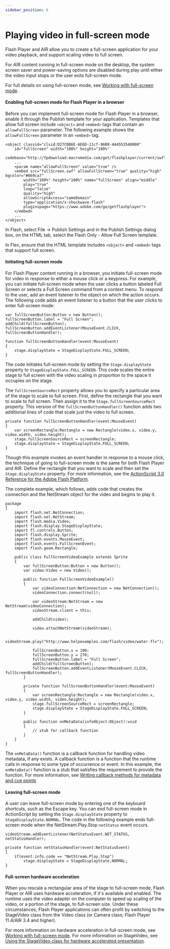 ```yaml
---
sidebar_position: 6
---
```


# Playing video in full-screen mode

Flash Player and AIR allow you to create a full-screen application for your
video playback, and support scaling video to full screen.

For AIR content running in full-screen mode on the desktop, the system screen
saver and power-saving options are disabled during play until either the video
input stops or the user exits full-screen mode.

For full details on using full-screen mode, see
[Working with full-screen mode](../../display/display-programming/working-with-display-objects/setting-stage-properties.md#working-with-full-screen-mode).

#### Enabling full-screen mode for Flash Player in a browser

Before you can implement full-screen mode for Flash Player in a browser, enable
it through the Publish template for your application. Templates that allow full
screen include `<object>` and `<embed>` tags that contain an `allowFullScreen`
parameter. The following example shows the `allowFullScreen` parameter in an
`<embed>` tag.

    <object classid="clsid:D27CDB6E-AE6D-11cf-96B8-444553540000"
    	id="fullScreen" width="100%" height="100%"
    	codebase="http://fpdownload.macromedia.com/get/flashplayer/current/swflash.cab">
    	...
    	<param name="allowFullScreen" value="true" />
    	<embed src="fullScreen.swf" allowFullScreen="true" quality="high" bgcolor="#869ca7"
    		width="100%" height="100%" name="fullScreen" align="middle"
    		play="true"
    		loop="false"
    		quality="high"
    		allowScriptAccess="sameDomain"
    		type="application/x-shockwave-flash"
    		pluginspage="https://www.adobe.com/go/getflashplayer">
    	</embed>
    	...
    </object>

In Flash, select File -\> Publish Settings and in the Publish Settings dialog
box, on the HTML tab, select the Flash Only - Allow Full Screen template.

In Flex, ensure that the HTML template includes `<object>` and `<embed>` tags
that support full screen.

#### Initiating full-screen mode

For Flash Player content running in a browser, you initiate full-screen mode for
video in response to either a mouse click or a keypress. For example, you can
initiate full-screen mode when the user clicks a button labeled Full Screen or
selects a Full Screen command from a context menu. To respond to the user, add
an event listener to the object on which the action occurs. The following code
adds an event listener to a button that the user clicks to enter full-screen
mode:

    var fullScreenButton:Button = new Button();
    fullScreenButton.label = "Full Screen";
    addChild(fullScreenButton);
    fullScreenButton.addEventListener(MouseEvent.CLICK, fullScreenButtonHandler);

    function fullScreenButtonHandler(event:MouseEvent)
    {
    	stage.displayState = StageDisplayState.FULL_SCREEN;
    }

The code initiates full-screen mode by setting the `Stage.displayState` property
to `StageDisplayState.FULL_SCREEN`. This code scales the entire stage to full
screen with the video scaling in proportion to the space it occupies on the
stage.

The `fullScreenSourceRect` property allows you to specify a particular area of
the stage to scale to full screen. First, define the rectangle that you want to
scale to full screen. Then assign it to the `Stage.fullScreenSourceRect`
property. This version of the `fullScreenButtonHandler()` function adds two
additional lines of code that scale just the video to full screen.

    private function fullScreenButtonHandler(event:MouseEvent)
    {
    	var screenRectangle:Rectangle = new Rectangle(video.x, video.y, video.width, video.height);
    	stage.fullScreenSourceRect = screenRectangle;
    	stage.displayState = StageDisplayState.FULL_SCREEN;
    }

Though this example invokes an event handler in response to a mouse click, the
technique of going to full-screen mode is the same for both Flash Player and
AIR. Define the rectangle that you want to scale and then set the
`Stage.displayState` property. For more information, see the
[ActionScript 3.0 Reference for the Adobe Flash Platform](https://airsdk.dev/reference/actionscript/3.0/index.html).

The complete example, which follows, adds code that creates the connection and
the NetStream object for the video and begins to play it.

    package
    {
    	import flash.net.NetConnection;
    	import flash.net.NetStream;
    	import flash.media.Video;
    	import flash.display.StageDisplayState;
    	import fl.controls.Button;
    	import flash.display.Sprite;
    	import flash.events.MouseEvent;
    	import flash.events.FullScreenEvent;
    	import flash.geom.Rectangle;

    	public class FullScreenVideoExample extends Sprite
    	{
    		var fullScreenButton:Button = new Button();
    		var video:Video = new Video();

    		public function FullScreenVideoExample()
    		{
    			var videoConnection:NetConnection = new NetConnection();
    			videoConnection.connect(null);

    			var videoStream:NetStream = new NetStream(videoConnection);
    			videoStream.client = this;

    			addChild(video);

    			video.attachNetStream(videoStream);

    			videoStream.play("http://www.helpexamples.com/flash/video/water.flv");

    			fullScreenButton.x = 100;
    			fullScreenButton.y = 270;
    			fullScreenButton.label = "Full Screen";
    			addChild(fullScreenButton);
    			fullScreenButton.addEventListener(MouseEvent.CLICK, fullScreenButtonHandler);
    		}

    		private function fullScreenButtonHandler(event:MouseEvent)
    		{
    			var screenRectangle:Rectangle = new Rectangle(video.x, video.y, video.width, video.height);
    			stage.fullScreenSourceRect = screenRectangle;
    			stage.displayState = StageDisplayState.FULL_SCREEN;
    		}

    		public function onMetaData(infoObject:Object):void
    		{
    			// stub for callback function
    		}
    	}
    }

The `onMetaData()` function is a callback function for handling video metadata,
if any exists. A callback function is a function that the runtime calls in
response to some type of occurrence or event. In this example, the
`onMetaData()` function is a stub that satisfies the requirement to provide the
function. For more information, see
[Writing callback methods for metadata and cue points](./writing-callback-methods-for-metadata-and-cue-points.md)

#### Leaving full-screen mode

A user can leave full-screen mode by entering one of the keyboard shortcuts,
such as the Escape key. You can end full-screen mode in ActionScript by setting
the `Stage.displayState` property to `StageDisplayState.NORMAL`. The code in the
following example ends full-screen mode when the NetStream.Play.Stop `netStatus`
event occurs.

    videoStream.addEventListener(NetStatusEvent.NET_STATUS, netStatusHandler);

    private function netStatusHandler(event:NetStatusEvent)
    {
    	if(event.info.code == "NetStream.Play.Stop")
    		stage.displayState = StageDisplayState.NORMAL;
    }

#### Full-screen hardware acceleration

When you rescale a rectangular area of the stage to full-screen mode, Flash
Player or AIR uses hardware acceleration, if it's available and enabled. The
runtime uses the video adapter on the computer to speed up scaling of the video,
or a portion of the stage, to full-screen size. Under these circumstances, Flash
Player applications can often profit by switching to the StageVideo class from
the Video class (or Camera class; Flash Player 11.4/AIR 3.4 and higher).

For more information on hardware acceleration in full-screen mode, see
[Working with full-screen mode](../../display/display-programming/working-with-display-objects/setting-stage-properties.md#working-with-full-screen-mode).
For more information on StageVideo, see
[Using the StageVideo class for hardware accelerated presentation](./using-the-stagevideo-class.md).
